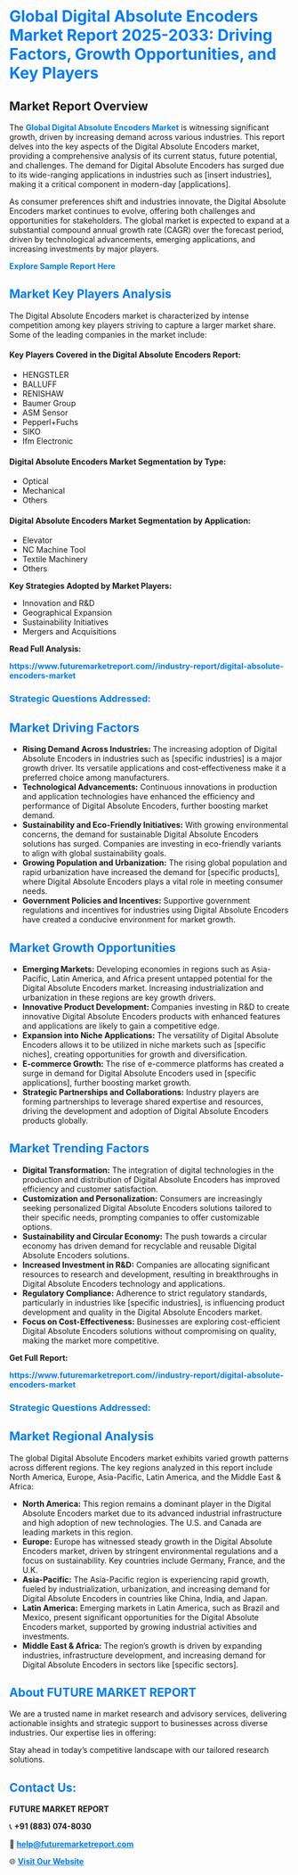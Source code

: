 <h1 style="color: #007BFF;">Global Digital Absolute Encoders Market Report 2025-2033: Driving Factors, Growth Opportunities, and Key Players</h1>

<section id="overview">
<h2>Market Report Overview</h2>
<p>The <a href="https://www.futuremarketreport.com//industry-report/digital-absolute-encoders-market" style="color: #007BFF; text-decoration: none;"><strong>Global Digital Absolute Encoders Market</strong></a> is witnessing significant growth, driven by increasing demand across various industries. This report delves into the key aspects of the Digital Absolute Encoders market, providing a comprehensive analysis of its current status, future potential, and challenges. The demand for Digital Absolute Encoders has surged due to its wide-ranging applications in industries such as [insert industries], making it a critical component in modern-day [applications].</p>
<p>As consumer preferences shift and industries innovate, the Digital Absolute Encoders market continues to evolve, offering both challenges and opportunities for stakeholders. The global market is expected to expand at a substantial compound annual growth rate (CAGR) over the forecast period, driven by technological advancements, emerging applications, and increasing investments by major players.</p>
</section>

<section id="overview">
<p><a href="https://www.futuremarketreport.com//request-sample/reportId=76317" style="color: #007BFF; text-decoration: none;"><strong>Explore Sample Report Here</strong></a></p>
</section>

<section id="key-players">
<h2 style="color: #007BFF;">Market Key Players Analysis</h2>
<p>The Digital Absolute Encoders market is characterized by intense competition among key players striving to capture a larger market share. Some of the leading companies in the market include:</p>
<h4>Key Players Covered in the Digital Absolute Encoders Report:</h4>
<ul><li>HENGSTLER</li><li>BALLUFF</li><li>RENISHAW</li><li>Baumer Group</li><li>ASM Sensor</li><li>Pepperl+Fuchs</li><li>SIKO</li><li>Ifm Electronic</li></ul>
<h4>Digital Absolute Encoders Market Segmentation by Type:</h4>
<ul><li>Optical</li><li>Mechanical</li><li>Others</li></ul>

<h4>Digital Absolute Encoders Market Segmentation by Application:</h4>
<ul><li>Elevator</li><li>NC Machine Tool</li><li>Textile Machinery</li><li>Others</li></ul>
<p><strong>Key Strategies Adopted by Market Players:</strong></p>
<ul>
<li>Innovation and R&D</li>
<li>Geographical Expansion</li>
<li>Sustainability Initiatives</li>
<li>Mergers and Acquisitions</li>
</ul>
</section>

<section>
<p><strong>Read Full Analysis: </strong></p><a href="https://www.futuremarketreport.com//industry-report/digital-absolute-encoders-market" style="color: #007BFF; text-decoration: none;"><strong>https://www.futuremarketreport.com//industry-report/digital-absolute-encoders-market</strong></a>
<h3 style="color: #007BFF;">Strategic Questions Addressed:</h3>
</section>

<section id="driving-factors">
<h2 style="color: #007BFF;">Market Driving Factors</h2>
<ul>
<li><strong>Rising Demand Across Industries:</strong> The increasing adoption of Digital Absolute Encoders in industries such as [specific industries] is a major growth driver. Its versatile applications and cost-effectiveness make it a preferred choice among manufacturers.</li>
<li><strong>Technological Advancements:</strong> Continuous innovations in production and application technologies have enhanced the efficiency and performance of Digital Absolute Encoders, further boosting market demand.</li>
<li><strong>Sustainability and Eco-Friendly Initiatives:</strong> With growing environmental concerns, the demand for sustainable Digital Absolute Encoders solutions has surged. Companies are investing in eco-friendly variants to align with global sustainability goals.</li>
<li><strong>Growing Population and Urbanization:</strong> The rising global population and rapid urbanization have increased the demand for [specific products], where Digital Absolute Encoders plays a vital role in meeting consumer needs.</li>
<li><strong>Government Policies and Incentives:</strong> Supportive government regulations and incentives for industries using Digital Absolute Encoders have created a conducive environment for market growth.</li>
</ul>
</section>

<section id="growth-opportunities">
<h2 style="color: #007BFF;">Market Growth Opportunities</h2>
<ul>
<li><strong>Emerging Markets:</strong> Developing economies in regions such as Asia-Pacific, Latin America, and Africa present untapped potential for the Digital Absolute Encoders market. Increasing industrialization and urbanization in these regions are key growth drivers.</li>
<li><strong>Innovative Product Development:</strong> Companies investing in R&D to create innovative Digital Absolute Encoders products with enhanced features and applications are likely to gain a competitive edge.</li>
<li><strong>Expansion into Niche Applications:</strong> The versatility of Digital Absolute Encoders allows it to be utilized in niche markets such as [specific niches], creating opportunities for growth and diversification.</li>
<li><strong>E-commerce Growth:</strong> The rise of e-commerce platforms has created a surge in demand for Digital Absolute Encoders used in [specific applications], further boosting market growth.</li>
<li><strong>Strategic Partnerships and Collaborations:</strong> Industry players are forming partnerships to leverage shared expertise and resources, driving the development and adoption of Digital Absolute Encoders products globally.</li>
</ul>
</section>

<section id="trending-factors">
<h2 style="color: #007BFF;">Market Trending Factors</h2>
<ul>
<li><strong>Digital Transformation:</strong> The integration of digital technologies in the production and distribution of Digital Absolute Encoders has improved efficiency and customer satisfaction.</li>
<li><strong>Customization and Personalization:</strong> Consumers are increasingly seeking personalized Digital Absolute Encoders solutions tailored to their specific needs, prompting companies to offer customizable options.</li>
<li><strong>Sustainability and Circular Economy:</strong> The push towards a circular economy has driven demand for recyclable and reusable Digital Absolute Encoders solutions.</li>
<li><strong>Increased Investment in R&D:</strong> Companies are allocating significant resources to research and development, resulting in breakthroughs in Digital Absolute Encoders technology and applications.</li>
<li><strong>Regulatory Compliance:</strong> Adherence to strict regulatory standards, particularly in industries like [specific industries], is influencing product development and quality in the Digital Absolute Encoders market.</li>
<li><strong>Focus on Cost-Effectiveness:</strong> Businesses are exploring cost-efficient Digital Absolute Encoders solutions without compromising on quality, making the market more competitive.</li>
</ul>
</section>

<section>
<p><strong>Get Full Report: </strong></p><a href="https://www.futuremarketreport.com//industry-report/digital-absolute-encoders-market" style="color: #007BFF; text-decoration: none;"><strong>https://www.futuremarketreport.com//industry-report/digital-absolute-encoders-market</strong></a>
<h3 style="color: #007BFF;">Strategic Questions Addressed:</h3>
</section>


<section id="regional-analysis">
<h2 style="color: #007BFF;">Market Regional Analysis</h2>
<p>The global Digital Absolute Encoders market exhibits varied growth patterns across different regions. The key regions analyzed in this report include North America, Europe, Asia-Pacific, Latin America, and the Middle East & Africa:</p>
<ul>
<li><strong>North America:</strong> This region remains a dominant player in the Digital Absolute Encoders market due to its advanced industrial infrastructure and high adoption of new technologies. The U.S. and Canada are leading markets in this region.</li>
<li><strong>Europe:</strong> Europe has witnessed steady growth in the Digital Absolute Encoders market, driven by stringent environmental regulations and a focus on sustainability. Key countries include Germany, France, and the U.K.</li>
<li><strong>Asia-Pacific:</strong> The Asia-Pacific region is experiencing rapid growth, fueled by industrialization, urbanization, and increasing demand for Digital Absolute Encoders in countries like China, India, and Japan.</li>
<li><strong>Latin America:</strong> Emerging markets in Latin America, such as Brazil and Mexico, present significant opportunities for the Digital Absolute Encoders market, supported by growing industrial activities and investments.</li>
<li><strong>Middle East & Africa:</strong> The region’s growth is driven by expanding industries, infrastructure development, and increasing demand for Digital Absolute Encoders in sectors like [specific sectors].</li>
</ul>
</section>

<footer>
<h2 style="color: #007BFF;">About FUTURE MARKET REPORT</h2>
<p>We are a trusted name in market research and advisory services, delivering actionable insights and strategic support to businesses across diverse industries. Our expertise lies in offering:</p>

<p>Stay ahead in today’s competitive landscape with our tailored research solutions.</p>

<h2 style="color: #007BFF;">Contact Us:</h2>
<p><strong>FUTURE MARKET REPORT</strong></p>
<p>📞 <strong>+91 (883) 074-8030</strong></p>
<p>📧 <strong><a href="mailto:help@futuremarketreport.com" style="color: #007BFF;">help@futuremarketreport.com</a></strong></p>
<p>🌐 <strong><a href="https://www.futuremarketreport.com/" style="color: #007BFF;">Visit Our Website</a></strong></p>
</footer>